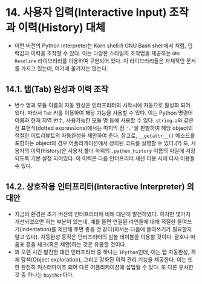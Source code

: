 # 14. 사용자 입력(Interactive Input) 조작과 이력(History) 대체

- 어떤 버전의 Python interpreter는 Korn shell과 GNU Bash shell에서 처럼, 입력값과 이력을 조작할 수 있다. 이는 다양한 스타일의 조작법을 제공하는 ```GNU Readline``` 라이브러리를 이용하여 구현되어 있다. 이 라이브러리들은 자체적인 문서를 가지고 있는데, 여기에 옮기지는 않는다.

## 14.1. 탭(Tab) 완성과 이력 조작

- 변수 명과 모듈 이름의 자동 완성은 인터프리터의 시작시에 자동으로 활성화 되어 있다. 따라서 `Tab` 키를 이용하여 해당 기능을 사용할 수 있다. 이는 Python 명령어 이름과 현재 지역 변수, 사용가능한 모듈 명 등에 사용할 수 있다. `string.a`와 같은 점 표현식(dotted expressions)에서는 마지막 점 `'.'`을 판별하여 해당 object의 적절한 어트리뷰트의 자동완성을 제안하여 준다. 참고로, `__getattr__()` 메소드를 포함하는 object의 경우 어플리케이션에서 정의된 코드를 실행할 수 있다.(?) 또, 사용자의 이력(history)은 사용자 폴더 하위의 `.python_history` 이름의 파일에 저장되도록 기본 설정 되어있다. 이 이력은 다음 인터프리터 세션 이용 시에 다시 이용될 수 있다.

## 14.2. 상호작용 인터프리터(Interactive Interpreter) 의 대안

- 지금의 환경은 초기 버전의 인터프리터에 비해 대단히 발전하였다. 하지만 몇가지 개선되었으면 하는 부분이 있는데, 예를 들면 연결된 라인들에 대해 적절한 들여쓰기(indentation)를 제안해 주면 좋을 것 같다(파서는 다음에 들여쓰기가 필요할지 알고 있다). 자동완성 동작은 인터프리터의 심볼 테이블을 이용할 것이다. 괄호나 따옴표 등을 체크(혹은 제안)하는 것은 유용할 것이다.
- 꽤 오랜 시간 발전한 대안 인터프리터 중 하나는 `IPython`인데, 이는 탭 자동완성, 객체 탐색(Object exploration), 그리고 강화된 이력 관리 기능을 제공한다. 이는 또한 완전히 커스터마이즈 되어 다른 어플리케이션에 삽입될 수 있다. 또 다른 유사한 것 중 하나는 `bpython`이다.
